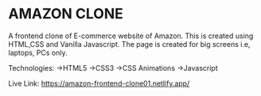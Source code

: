 # AMAZON CLONE
A frontend clone of E-commerce website of Amazon. This is created using HTML,CSS and Vanilla Javascript. The page is created for big screens i.e, laptops, PCs only.

Technologies:
->HTML5
->CSS3
->CSS Animations
->Javascript

Live Link:
https://amazon-frontend-clone01.netlify.app/
